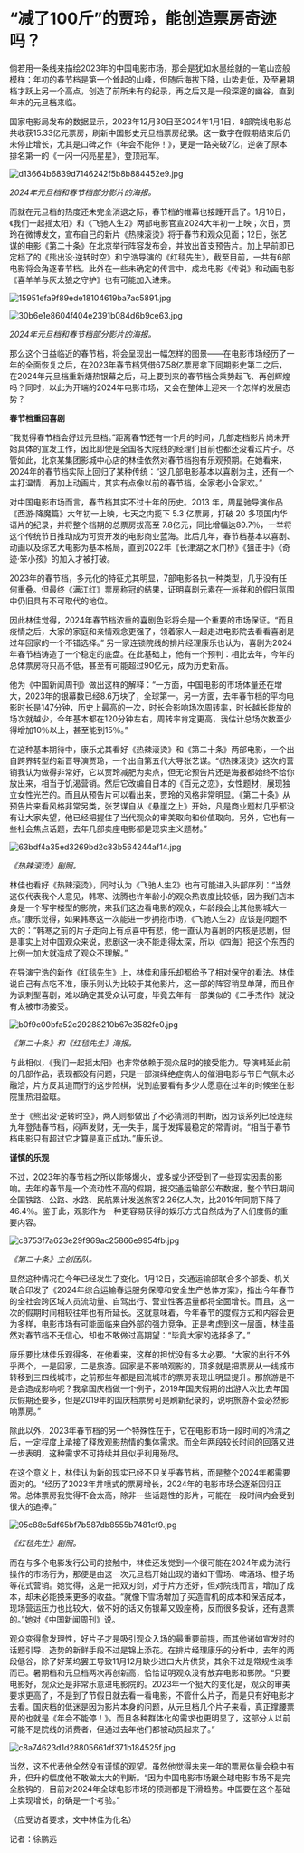 # “减了100斤”的贾玲，能创造票房奇迹吗？

倘若用一条线来描绘2023年的中国电影市场，那会是犹如水墨绘就的一笔山峦般模样：年初的春节档是第一个耸起的山峰，但随后海拔下降，山势走低，及至暑期档才跃上另一个高点，创造了前所未有的纪录，再之后又是一段深邃的幽谷，直到年末的元旦档来临。

国家电影局发布的数据显示，2023年12月30日至2024年1月1日，8部院线电影总共收获15.33亿元票房，刷新中国影史元旦档票房纪录。这一数字在假期结束后仍未停止增长，尤其是口碑之作《年会不能停！》，更是一路突破7亿，逆袭了原本排名第一的《一闪一闪亮星星》，登顶冠军。

![d13664b6839d7146242f5b8b884452e9.jpg](https://raw.githubusercontent.com/qqhsx/qqnews_image/main/2024/01/19/“减了100斤”的贾玲，能创造票房奇迹吗？/d13664b6839d7146242f5b8b884452e9.jpg)

 _2024年元旦档和春节档部分影片的海报。_

而就在元旦档的热度还未完全消退之际，春节档的帷幕也接踵开启了。1月10日，《我们一起摇太阳》和《飞驰人生2》两部电影官宣2024大年初一上映；次日，贾玲在微博发文，宣布自己的新片《热辣滚烫》将于春节和观众见面；12日，张艺谋的电影《第二十条》在北京举行阵容发布会，并放出首支预告片。加上早前即已定档了的《熊出没·逆转时空》和宁浩导演的《红毯先生》，截至目前，一共有6部电影将会角逐春节档。此外在一些未确定的传言中，成龙电影《传说》和动画电影《喜羊羊与灰太狼之守护》也有可能加入进来。

![15951efa9f89ede18104619ba7ac5891.jpg](https://raw.githubusercontent.com/qqhsx/qqnews_image/main/2024/01/19/“减了100斤”的贾玲，能创造票房奇迹吗？/15951efa9f89ede18104619ba7ac5891.jpg)

![30b6e1e8604f404e2391b084d6b9ce63.jpg](https://raw.githubusercontent.com/qqhsx/qqnews_image/main/2024/01/19/“减了100斤”的贾玲，能创造票房奇迹吗？/30b6e1e8604f404e2391b084d6b9ce63.jpg)

 _2024年元旦档和春节档部分影片的海报。_

那么这个日益临近的春节档，将会呈现出一幅怎样的图景——在电影市场经历了一年的全面恢复之后，在2023年春节档凭借67.58亿票房拿下同期影史第二之后，在2024年元旦档重新焐热银幕之后，马上要到来的春节档会乘势起飞、再创辉煌吗？同时，以此为开端的2024年电影市场，又会在整体上迎来一个怎样的发展态势？

**春节档重回喜剧**

“我觉得春节档会好过元旦档。”距离春节还有一个月的时间，几部定档影片尚未开始具体的宣发工作，因此即使是全国各大院线的经理们目前也都还没看过片子。尽管如此，北京某集团影城中心店的林佳依然对春节档抱有乐观预期。在她看来，2024年的春节档实际上回归了某种传统：“这几部电影基本以喜剧为主，还有一个主打温情，再加上动画片，其实有点像以前的春节档，全家老小合家欢。”

对中国电影市场而言，春节档其实不过十年的历史。2013 年，周星驰导演作品《西游·降魔篇》大年初一上映，七天之内揽下 5.3 亿票房，打破 20
多项国内华语片的纪录，并将整个档期的总票房拔高至
7.8亿元，同比增幅达89.7％，一举将这个传统节日推动成为可资开发的电影商业蓝海。此后几年，春节档基本以喜剧、动画以及综艺大电影为基本格局，直到2022年《长津湖之水门桥》《狙击手》《奇迹·笨小孩》的加入才被打破。

2023年的春节档，多元化的特征尤其明显，7部电影各执一种类型，几乎没有任何重叠。但最终《满江红》票房称冠的结果，证明喜剧元素在一派祥和的假日氛围中仍旧具有不可取代的地位。

因此林佳觉得，2024年春节档浓重的喜剧色彩将会是一个重要的市场保证。“而且疫情之后，大家的家庭和亲情观念更强了，领着家人一起走进电影院去看看喜剧是过年回家的一个不错选择。”
另一家连锁院线的排片经理康乐也认为，喜剧为2024年春节档铸造了一个稳定的底盘。在此基础上，他有一个预判：相比去年，今年的总体票房将只高不低，甚至有可能超过90亿元，成为历史新高。

他为《中国新闻周刊》做出这样的解释：“一方面，中国电影的市场体量还在增大，2023年的银幕数已经8.6万块了，全球第一。另一方面，去年春节档的平均电影时长是147分钟，历史上最高的一次，时长会影响场次周转率，时长越长能放的场次就越少，今年基本都在120分钟左右，周转率肯定更高，我估计总场次数至少得增加10％以上，甚至能到15％。”

在这种基本期待中，康乐尤其看好《热辣滚烫》和《第二十条》两部电影，一个出自跨界转型的新晋导演贾玲，一个出自第五代大导张艺谋。“《热辣滚烫》这次的营销我认为做得非常好，它以贾玲减肥为卖点，但无论预告片还是海报都始终不给你放出来，相当于饥渴营销。然后它改编自日本的《百元之恋》，女性题材，展现独立女性光芒的。而且从预告片可以看出来，贾玲的风格非常明显。《第二十条》从预告片来看风格非常另类，张艺谋自从《悬崖之上》开始，凡是商业题材几乎都没有让大家失望，他已经把握住了当代观众的审美取向和价值取向。另外，它也有一些社会焦点话题，去年几部卖座电影都是现实主义题材。”

![63bdf4a35ed3269bd2c83b564244af14.jpg](https://raw.githubusercontent.com/qqhsx/qqnews_image/main/2024/01/19/“减了100斤”的贾玲，能创造票房奇迹吗？/63bdf4a35ed3269bd2c83b564244af14.jpg)

_《热辣滚烫》剧照。_

林佳也看好《热辣滚烫》，同时认为《飞驰人生2》也有可能进入头部序列：“当然这仅代表我个人意见，韩寒、沈腾也许年龄小的观众热衷度比较低，因为我们店本身是一个写字楼型的影院，来我们这边看电影的观众，年龄段会比其他影城大一点。”康乐觉得，如果韩寒这一次能进一步拥抱市场，《飞驰人生2》应该是问题不大的：“韩寒之前的片子走向上有点喜中有悲，他一直认为喜剧的内核是悲剧，但是事实上对中国观众来说，悲剧这一块不能走得太深，所以《四海》把这个东西的比例一加大就造成了观众不理解。”

在导演宁浩的新作《红毯先生》上，林佳和康乐却都给予了相对保守的看法。林佳说自己有点吃不准，康乐则认为比较于其他影片，这一部的阵容稍显单薄，而且作为讽刺型喜剧，难以确定其受众认可度，毕竟去年有一部类似的《二手杰作》就没有太被市场接受。

![b0f9c00bfa52c29288210b67e3582fe0.jpg](https://raw.githubusercontent.com/qqhsx/qqnews_image/main/2024/01/19/“减了100斤”的贾玲，能创造票房奇迹吗？/b0f9c00bfa52c29288210b67e3582fe0.jpg)

_《第二十条》和《红毯先生》海报。_

与此相似，《我们一起摇太阳》也非常依赖于观众届时的接受能力。导演韩延此前的几部作品，表现都没有问题，只是一部演绎绝症病人的催泪电影与节日气氛未必融洽，片方反其道而行的这步险棋，说到底要看有多少人愿意在过年的时候坐在影院里热泪盈眶。

至于《熊出没·逆转时空》，两人则都做出了不必猜测的判断，因为该系列已经连续九年登陆春节档，闷声发财，无一失手，属于发挥最稳定的常青树。“相当于春节档电影只有超过它才算是真正成功。”康乐说。

**谨慎的乐观**

不过，2023年的春节档之所以能够爆火，或多或少还受到了一些现实因素的影响。去年的春节是一个流动性不高的假期，据交通运输部公布数据，整个节日期间全国铁路、公路、水路、民航累计发送旅客2.26亿人次，比2019年同期下降了46.4％。鉴于此，观影作为一种更容易获得的娱乐方式自然成为了人们度假的重要内容。

![c8753f7a623e29f969ac25866e9954fb.jpg](https://raw.githubusercontent.com/qqhsx/qqnews_image/main/2024/01/19/“减了100斤”的贾玲，能创造票房奇迹吗？/c8753f7a623e29f969ac25866e9954fb.jpg)

 _《第二十条》主创团队。_

显然这种情况在今年已经发生了变化。1月12日，交通运输部联合多个部委、机关联合印发了《2024年综合运输春运服务保障和安全生产总体方案》，指出今年春节的全社会跨区域人员流动量、自驾出行、营业性客运量都将全面增长。而且，这一次的假期时间相较往年也有所延长。这就意味着，今年春节的度假方式和内容会更为多样，电影市场有可能面临来自外部的强力竞争。正是考虑到这一层面，林佳虽然对春节档不无信心，却也不敢做过高期望：“毕竟大家的选择多了。”

康乐要比林佳乐观得多，在他看来，这样的担忧没有多大必要。“大家的出行不外乎两个，一是回家，二是旅游。回家是不影响观影的，顶多就是把票房从一线城市转移到三四线城市，之前那些年都是回流城市的票房表现出明显提升。那旅游是不是会造成影响呢？我拿国庆档做一个例子，2019年国庆假期的出游人次比去年国庆假期还要多，但是2019年的国庆档票房可是刷新纪录的，说明旅游不会必然影响票房。”

除此以外，2023年春节档的另一个特殊性在于，它在电影市场一段时间的冷清之后，一定程度上承接了释放观影热情的集体需求。而全年两段较长时间的回落又进一步表明，这种需求不可持续并且似乎利用殆尽。

在这个意义上，林佳认为新的现实已经不只关乎春节档，而是整个2024年都需要面对的。“经历了2023年井喷式的票房增长，2024年的电影市场会逐渐回归正常。总体票房我觉得不会太高，除非一些话题性的影片，可能在一段时间内会受到很大的追捧。”

![95c88c5df65bf7b587db8555b7481cf9.jpg](https://raw.githubusercontent.com/qqhsx/qqnews_image/main/2024/01/19/“减了100斤”的贾玲，能创造票房奇迹吗？/95c88c5df65bf7b587db8555b7481cf9.jpg)

_《红毯先生》剧照。_

而在与多个电影发行公司的接触中，林佳还发觉到一个很可能在2024年成为流行操作的市场行为，那便是由这一次元旦档开始出现的诸如下雪场、啤酒场、橙子场等花式营销。她觉得，这是一把双刃剑，对于片方还好，但对院线而言，增加了成本，却未必能换来更多的收益。“就像下雪场增加了买造雪机的成本和保洁成本，现场营运压力也比较大，做不好的话又伤银幕又毁座椅，反而很多投诉，还有退票的。”她对《中国新闻周刊》说。

观众变得愈发理性，好片子才是吸引观众入场的最重要前提，而其他诸如宣发时的话题引导、造势的新鲜手段不过是锦上添花。在排片经理康乐的分析中，去年的两段低谷，除了好莱坞罢工导致11月12月缺少进口大片供货，其余不过是常规性淡季而已。暑期档和元旦档两次再创新高，恰恰证明观众没有放弃电影和影院。“只要电影好，观众还是非常乐意进电影院的。2023年一个挺大的变化是，观众的审美要求更高了，不是到了节假日就去看一看电影，不管什么片子，而是只有好电影才去看。国庆档的低迷是因为影片本身的问题，从元旦档几个片子来看，真正撑腰票房的也就是《年会不能停！》。而且各种群体化的需求也更明显了，这部分人以前可能不是院线的消费者，但通过去年他们都被动员起来了。”

![c8a74623d1d28805661df371b184525f.jpg](https://raw.githubusercontent.com/qqhsx/qqnews_image/main/2024/01/19/“减了100斤”的贾玲，能创造票房奇迹吗？/c8a74623d1d28805661df371b184525f.jpg)

当然，这不代表他全然没有谨慎的观望。虽然他觉得未来一年的票房体量会稳中有升，但升的幅度他不敢做太大的判断。“因为中国电影市场跟全球电影市场不是完全脱钩的，目前对2024年全球电影市场的预测都是下滑趋势。中国要在这个基础上实现增长，的确是一个考验。”

（应受访者要求，文中林佳为化名）

记者：徐鹏远

